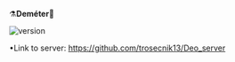 ⚗️<b>Deméter</b>🌿

![version](https://img.shields.io/badge/Done-42%25-orange)

•Link to server: https://github.com/trosecnik13/Deo_server
